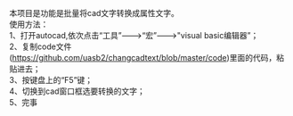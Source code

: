 本项目是功能是批量将cad文字转换成属性文字。\
使用方法：\
  1、打开autocad,依次点击“工具”--->“宏”--->"visual basic编辑器”；\
  2、复制code文件(https://github.com/uasb2/changcadtext/blob/master/code)里面的代码，粘贴进去；\
  3、按键盘上的“F5”键；\
  4、切换到cad窗口框选要转换的文字；\
  5、完事

